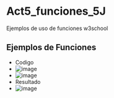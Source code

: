 # Act5_funciones_5J
Ejemplos de uso de funciones w3school
## Ejemplos de Funciones
- Codigo
- ![image](https://github.com/user-attachments/assets/642acc1b-a5b1-4c02-aef5-adc6eaba6d50)
- ![image](https://github.com/user-attachments/assets/7e951bfb-dd5c-4d98-b885-088e4f3e197b)
- Resultado
- ![image](https://github.com/user-attachments/assets/7830e118-be81-483e-b56d-b317ddfac918)

